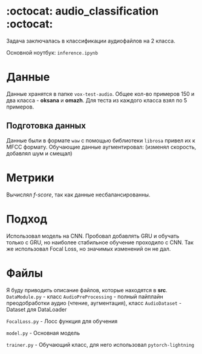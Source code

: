 # :octocat: audio_classification :octocat:
Задача заключалась в классификации аудиофайлов на 2 класса.

Основной ноутбук: `inference.ipynb`

# Данные
Данные хранятся в папке `vox-test-audio`. Общее кол-во примеров 150 и два класса - **oksana** и **omazh**. Для теста из каждого класса взял по 5 примеров. 

## Подготовка данных
Данные были в формате `waw` с помощью библиотеки `librosa` привел их к MFCC формату. Обучающие данные аугментировал: (изменял скорость, добавлял шум и смещал)

# Метрики
Вычислял *f-score*, так как данные несбалансированны.

# Подход
Использовал модель на CNN. Пробовал добавлять GRU и обучать только с GRU, но наиболее стабильное обучение проходило с CNN. Так же использовал Focal Loss, но значимых изменений он не дал.

# Файлы
Я буду приводить описание файлов, которые находятся в **src**.
`DataModule.py` - класс `AudioPreProcessing` - полный пайплайн преодобработки аудио (чтение, аугментация), класс `AudioDataset` - Dataset для DataLoader

`FocalLoss.py` - Лосс функция для обучения

`model.py` - Основная модель

`trainer.py` - Обучающий класс, для него использовал `pytorch-lightning`
